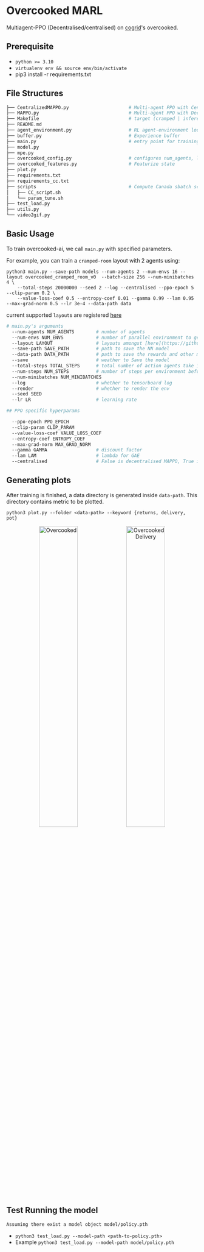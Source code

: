 # Overcooked MARL
Multiagent-PPO (Decentralised/centralised) on [cogrid](https://github.com/chasemcd/cogrid)'s overcooked. 
## Prerequisite
- `python >= 3.10`
- `virtualenv env && source env/bin/activate`
- pip3 install -r requirements.txt

## File Structures
```bash
├── CentralizedMAPPO.py                      # Multi-agent PPO with Centralized critic.                                                
├── MAPPO.py                                 # Multi-agent PPO with Decentralized critic
├── Makefile                                 # target (cramped | inference )
├── README.md 
├── agent_environment.py                     # RL agent-environment loop
├── buffer.py                                # Experience buffer
├── main.py                                  # entry point for training overcooked
├── model.py                              
├── mpe.py                                
├── overcooked_config.py                     # configures num_agents, layout, reward, etc
├── overcooked_features.py                   # Featurize state
├── plot.py                                  
├── requirements.txt 
├── requirements_cc.txt         
├── scripts                                  # Compute Canada sbatch script
│   ├── CC_script.sh     
│   └── param_tune.sh
├── test_load.py                              
├── utils.py                                  
└── video2gif.py
```

## Basic Usage
To train overcooked-ai, we call `main.py` with specified parameters.


For example, you can train a `cramped-room` layout with 2 agents using:  
```
python3 main.py --save-path models --num-agents 2 --num-envs 16 --layout overcooked_cramped_room_v0  --batch-size 256 --num-minibatches 4 \
	--total-steps 20000000 --seed 2 --log --centralised --ppo-epoch 5 --clip-param 0.2 \
	--value-loss-coef 0.5 --entropy-coef 0.01 --gamma 0.99 --lam 0.95 --max-grad-norm 0.5 --lr 3e-4 --data-path data
```
current supported `layout`s are registered [here](https://github.com/chasemcd/cogrid/blob/f1beb729cf3ff8a939f385396a235007a5b2dd76/cogrid/envs/__init__.py#L13)

```bash
# main.py's arguments
  --num-agents NUM_AGENTS        # number of agents
  --num-envs NUM_ENVS            # number of parallel environment to generate samples
  --layout LAYOUT                # layouts amongst [here](https://github.com/chasemcd/cogrid/blob/f1beb729cf3ff8a939f385396a235007a5b2dd76/cogrid/envs/__init__.py#L13)
  --save-path SAVE_PATH          # path to save the NN model
  --data-path DATA_PATH          # path to save the rewards and other metric csv files needed for plotting
  --save                         # weather to Save the model
  --total-steps TOTAL_STEPS      # total number of action agents take in the span of training
  --num-steps NUM_STEPS          # number of steps per environment before updating the NN (PPO thing)
  --num-minibatches NUM_MINIBATCHES
  --log                          # whether to tensorboard log
  --render                       # whether to render the env
  --seed SEED                  
  --lr LR                        # learning rate

## PPO specific hyperparams

  --ppo-epoch PPO_EPOCH
  --clip-param CLIP_PARAM
  --value-loss-coef VALUE_LOSS_COEF
  --entropy-coef ENTROPY_COEF
  --max-grad-norm MAX_GRAD_NORM
  --gamma GAMMA                  # discount factor
  --lam LAM                      # lambda for GAE
  --centralised                  # False is decentralised MAPPO, True is centralised MAPPO
```

## Generating plots
After training is finished, a data directory is generated inside `data-path`. This directory contains metric to be plotted.
```
python3 plot.py --folder <data-path> --keyword {returns, delivery, pot}
```

<p align="center">
  <img src="https://github.com/user-attachments/assets/a240b0dc-2ec6-4586-bdbf-9ad38d3e5f03" alt="Overcooked" width="45%" />
  <img src="https://github.com/user-attachments/assets/b7eac1cf-3dfa-48d9-a71a-19a12cbb64c2" alt="Overcooked Delivery" width="45%" />
</p>
  
## Test Running the model
`Assuming there exist a model object model/policy.pth`
- `python3 test_load.py --model-path <path-to-policy.pth>`
- Example `python3 test_load.py --model-path model/policy.pth`
